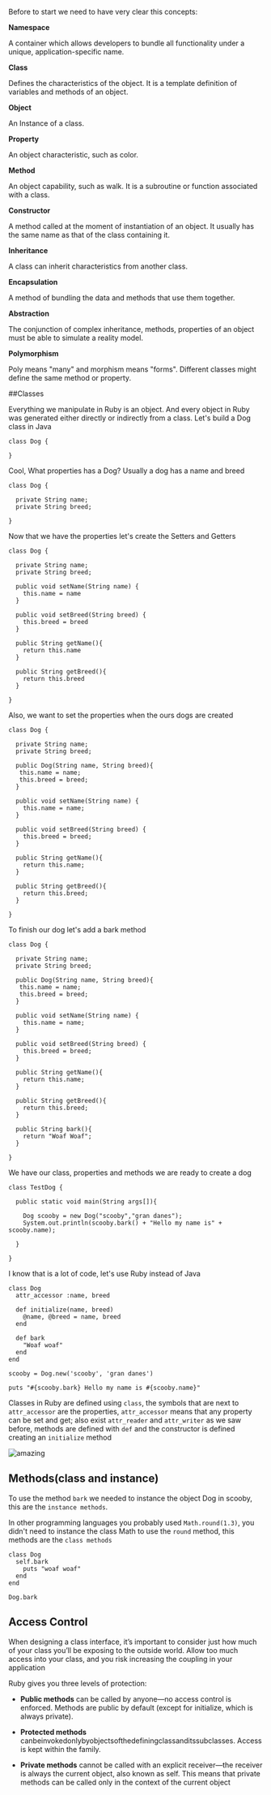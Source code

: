 Before to start we need to have very clear this concepts:

**Namespace**

A container which allows developers to bundle all functionality under a unique, application-specific name.

**Class**

Defines the characteristics of the object. It is a template definition of variables and methods of an object.

**Object**

An Instance of a class.

**Property**

An object characteristic, such as color.

**Method**

An object capability, such as walk. It is a subroutine or function associated with a class.

**Constructor**

A method called at the moment of instantiation of an object. It usually has the same name as that of the class containing it.

**Inheritance**

A class can inherit characteristics from another class.

**Encapsulation**

A method of bundling the data and methods that use them together.

**Abstraction**

The conjunction of complex inheritance, methods, properties of an object must be able to simulate a reality model.

**Polymorphism**

Poly means "many"  and morphism means "forms". Different classes might define the same method or property.


##Classes

Everything we manipulate in Ruby is an object. And every object in Ruby was generated either directly or indirectly from a class. Let's build a Dog class in Java

```
class Dog {

}
```

Cool, What properties has a Dog? Usually a dog has a name and breed

```
class Dog {
  
  private String name;
  private String breed;

}
```

Now that we have the properties let's create the Setters and Getters

```
class Dog {
  
  private String name;
  private String breed;

  public void setName(String name) {
    this.name = name
  }

  public void setBreed(String breed) {
    this.breed = breed
  }

  public String getName(){
    return this.name
  }

  public String getBreed(){
    return this.breed
  }

}
```

Also, we want to set the properties when the ours dogs are created

```
class Dog {
  
  private String name;
  private String breed;

  public Dog(String name, String breed){
   this.name = name;
   this.breed = breed;
  }

  public void setName(String name) {
    this.name = name;
  }

  public void setBreed(String breed) {
    this.breed = breed;
  }

  public String getName(){
    return this.name;
  }

  public String getBreed(){
    return this.breed;
  }

}
```

To finish our dog let's add a bark method

```
class Dog {
  
  private String name;
  private String breed;

  public Dog(String name, String breed){
   this.name = name;
   this.breed = breed;
  }

  public void setName(String name) {
    this.name = name;
  }

  public void setBreed(String breed) {
    this.breed = breed;
  }

  public String getName(){
    return this.name;
  }

  public String getBreed(){
    return this.breed;
  }

  public String bark(){
    return "Woaf Woaf";
  }

}

```

We have our class, properties and methods we are ready to create a dog

```
class TestDog {

  public static void main(String args[]){

    Dog scooby = new Dog("scooby","gran danes");
    System.out.println(scooby.bark() + "Hello my name is" + scooby.name);

  }

}
```


I know that is a lot of code, let's use Ruby instead of Java

```
class Dog
  attr_accessor :name, breed

  def initialize(name, breed)
    @name, @breed = name, breed
  end

  def bark
    "Woaf woaf"
  end
end

scooby = Dog.new('scooby', 'gran danes')

puts "#{scooby.bark} Hello my name is #{scooby.name}"
```

Classes in Ruby are defined using `class`, the symbols that are next to `attr_accessor` are the properties, `attr_accessor` means that any property can be set and get; also exist `attr_reader` and `attr_writer` as we saw before, methods are defined with `def` and the constructor is defined creating an `initialize` method 

![amazing](https://encrypted-tbn3.gstatic.com/images?q=tbn:ANd9GcRzNOxatz59AYT3smpt1p-pRHPG_e5_YcVHGts9fXux7ViLmlsAfWbDIU4)

## Methods(class and instance)

To use the method `bark` we needed to instance the object Dog in scooby, this are the `instance methods`.

In other programming languages you probably used `Math.round(1.3)`, you didn't need to instance the class Math to use the `round` method, this methods are the `class methods`

```
class Dog
  self.bark
    puts "woaf woaf"
  end
end

Dog.bark
```

## Access Control

When designing a class interface, it’s important to consider just how much of your class you’ll be exposing to the outside world. Allow too much access into your class, and you risk increasing the coupling in your application

Ruby gives you three levels of protection:

* **Public methods** can be called by anyone—no access control is enforced. Methods are
public by default (except for initialize, which is always private).

* **Protected methods** canbeinvokedonlybyobjectsofthedefiningclassanditssubclasses.
Access is kept within the family.

* **Private methods** cannot be called with an explicit receiver—the receiver is always the current object, also known as self. This means that private methods can be called only in the context of the current object